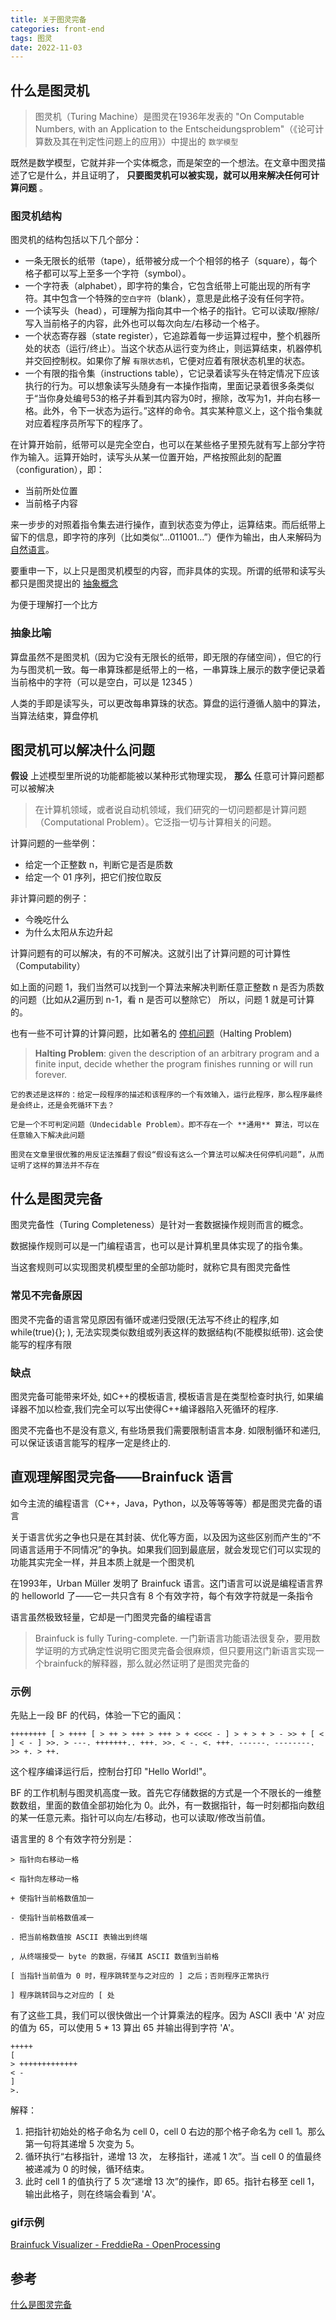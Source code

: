 ```yaml
---
title: 关于图灵完备
categories: front-end
tags: 图灵
date: 2022-11-03
---
```


## 什么是图灵机

> 图灵机（Turing Machine）是图灵在1936年发表的 "On Computable Numbers, with an Application to the Entscheidungsproblem"（《论可计算数及其在判定性问题上的应用》）中提出的 `数学模型`

既然是数学模型，它就并非一个实体概念，而是架空的一个想法。在文章中图灵描述了它是什么，并且证明了， **只要图灵机可以被实现，就可以用来解决任何可计算问题** 。

### 图灵机结构
图灵机的结构包括以下几个部分：
- 一条无限长的纸带（tape），纸带被分成一个个相邻的格子（square），每个格子都可以写上至多一个字符（symbol）。
- 一个字符表（alphabet），即字符的集合，它包含纸带上可能出现的所有字符。其中包含一个特殊的`空白字符`（blank），意思是此格子没有任何字符。
- 一个读写头（head），可理解为指向其中一个格子的指针。它可以读取/擦除/写入当前格子的内容，此外也可以每次向左/右移动一个格子。
- 一个状态寄存器（state register），它追踪着每一步运算过程中，整个机器所处的状态（运行/终止）。当这个状态从运行变为终止，则运算结束，机器停机并交回控制权。如果你了解 `有限状态机`，它便对应着有限状态机里的状态。
- 一个有限的指令集（instructions table），它记录着读写头在特定情况下应该执行的行为。可以想象读写头随身有一本操作指南，里面记录着很多条类似于“当你身处编号53的格子并看到其内容为0时，擦除，改写为1，并向右移一格。此外，令下一状态为运行。”这样的命令。其实某种意义上，这个指令集就对应着程序员所写下的程序了。

在计算开始前，纸带可以是完全空白，也可以在某些格子里预先就有写上部分字符作为输入。运算开始时，读写头从某一位置开始，严格按照此刻的配置（configuration），即：
- 当前所处位置
- 当前格子内容

来一步步的对照着指令集去进行操作，直到状态变为停止，运算结束。而后纸带上留下的信息，即字符的序列（比如类似“...011001...”）便作为输出，由人来解码为 [自然语言](https://www.zhihu.com/search?q=%E8%87%AA%E7%84%B6%E8%AF%AD%E8%A8%80&search_source=Entity&hybrid_search_source=Entity&hybrid_search_extra=%7B%22sourceType%22%3A%22answer%22%2C%22sourceId%22%3A288346717%7D)。

要重申一下，以上只是图灵机模型的内容，而非具体的实现。所谓的纸带和读写头都只是图灵提出的 [抽象概念](https://www.zhihu.com/search?q=%E6%8A%BD%E8%B1%A1%E6%A6%82%E5%BF%B5&search_source=Entity&hybrid_search_source=Entity&hybrid_search_extra=%7B%22sourceType%22%3A%22answer%22%2C%22sourceId%22%3A288346717%7D)

为便于理解打一个比方
### 抽象比喻
算盘虽然不是图灵机（因为它没有无限长的纸带，即无限的存储空间），但它的行为与图灵机一致。每一串算珠都是纸带上的一格，一串算珠上展示的数字便记录着当前格中的字符（可以是空白，可以是 12345 ）

人类的手即是读写头，可以更改每串算珠的状态。算盘的运行遵循人脑中的算法，当算法结束，算盘停机

## 图灵机可以解决什么问题

**假设** 上述模型里所说的功能都能被以某种形式物理实现， **那么** 任意可计算问题都可以被解决

> 在计算机领域，或者说自动机领域，我们研究的一切问题都是计算问题（Computational Problem）。它泛指一切与计算相关的问题。

计算问题的一些举例：
- 给定一个正整数 n，判断它是否是质数
- 给定一个 01 序列，把它们按位取反

非计算问题的例子：
- 今晚吃什么
- 为什么太阳从东边升起

计算问题有的可以解决，有的不可解决。这就引出了计算问题的可计算性（Computability）

如上面的问题 1，我们当然可以找到一个算法来解决判断任意正整数 n 是否为质数的问题（比如从2遍历到 n-1，看 n 是否可以整除它）
所以，问题 1 就是可计算的。

也有一些不可计算的计算问题，比如著名的 [停机问题](https://www.zhihu.com/search?q=%E5%81%9C%E6%9C%BA%E9%97%AE%E9%A2%98&search_source=Entity&hybrid_search_source=Entity&hybrid_search_extra=%7B%22sourceType%22%3A%22answer%22%2C%22sourceId%22%3A288346717%7D)（Halting Problem)
> **Halting Problem**: given the description of an arbitrary program and a finite input, decide whether the program finishes running or will run forever.

```
它的表述是这样的：给定一段程序的描述和该程序的一个有效输入，运行此程序，那么程序最终是会终止，还是会死循环下去？

它是一个不可判定问题（Undecidable Problem）。即不存在一个 **通用** 算法，可以在任意输入下解决此问题

图灵在文章里很优雅的用反证法推翻了假设“假设有这么一个算法可以解决任何停机问题”，从而证明了这样的算法并不存在
```

## 什么是图灵完备

图灵完备性（Turing Completeness）是针对一套数据操作规则而言的概念。

数据操作规则可以是一门编程语言，也可以是计算机里具体实现了的指令集。

当这套规则可以实现图灵机模型里的全部功能时，就称它具有图灵完备性

### 常见不完备原因
图灵不完备的语言常见原因有循环或递归受限(无法写不终止的程序,如 while(true){}; ), 无法实现类似数组或列表这样的数据结构(不能模拟纸带). 这会使能写的程序有限

### 缺点
图灵完备可能带来坏处, 如C++的模板语言, 模板语言是在类型检查时执行, 如果编译器不加以检查,我们完全可以写出使得C++编译器陷入死循环的程序.

图灵不完备也不是没有意义, 有些场景我们需要限制语言本身. 如限制循环和递归, 可以保证该语言能写的程序一定是终止的.

## 直观理解图灵完备——Brainfuck 语言

如今主流的编程语言（C++，Java，Python，以及等等等等）都是图灵完备的语言

关于语言优劣之争也只是在其封装、优化等方面，以及因为这些区别而产生的“不同语言适用于不同情况”的争执。如果我们回到最底层，就会发现它们可以实现的功能其实完全一样，并且本质上就是一个图灵机

在1993年，Urban Müller 发明了 Brainfuck 语言。这门语言可以说是编程语言界的 helloworld 了——它一共只含有 8 个有效字符，每个有效字符就是一条指令

语言虽然极致轻量，它却是一门图灵完备的编程语言

> Brainfuck is fully Turing-complete.
> 一门新语言功能语法很复杂，要用数学证明的方式确定性说明它图灵完备会很麻烦，但只要用这门新语言实现一个brainfuck的解释器，那么就必然证明了是图灵完备的

### 示例
先贴上一段 BF 的代码，体验一下它的画风：
```Brainfuck
++++++++ [ > ++++ [ > ++ > +++ > +++ > + <<<< - ] > + > + > - >> + [ < ] < - ] >>. > ---. +++++++.. +++. >>. < -. <. +++. ------. --------. >> +. > ++.
```
这个程序编译运行后，控制台打印 "Hello World!"。

BF 的工作机制与图灵机高度一致。首先它存储数据的方式是一个不限长的一维整数数组，里面的数值全部初始化为 0。此外，有一数据指针，每一时刻都指向数组的某一任意元素。指针可以向左/右移动，也可以读取/修改当前值。

语言里的 8 个有效字符分别是：
```
> 指针向右移动一格

< 指针向左移动一格

+ 使指针当前格数值加一

- 使指针当前格数值减一

. 把当前格数值按 ASCII 表输出到终端

, 从终端接受一 byte 的数据，存储其 ASCII 数值到当前格

[ 当指针当前值为 0 时，程序跳转至与之对应的 ] 之后；否则程序正常执行

] 程序跳转回与之对应的 [ 处
```

有了这些工具，我们可以很快做出一个计算乘法的程序。因为 ASCII 表中 'A' 对应的值为 65，可以使用 5 * 13 算出 65 并输出得到字符 'A'。
```Brainfuck
+++++
[
> +++++++++++++
< -
]
>.
```

解释：
1. 把指针初始处的格子命名为 cell 0，cell 0 右边的那个格子命名为 cell 1。那么第一句将其递增 5 次变为 5。
2. 循环执行“右移指针，递增 13 次， 左移指针，递减 1 次”。当 cell 0 的值最终被递减为 0 的时候，循环结束。
3. 此时 cell 1 的值执行了 5 次“递增 13 次”的操作，即 65。指针右移至 cell 1，输出此格子，则在终端会看到 'A'。

### gif示例
[Brainfuck Visualizer - FreddieRa - OpenProcessing](http://link.zhihu.com/?target=https%3A//openprocessing.org/sketch/516467/)

## 参考
[什么是图灵完备](https://www.zhihu.com/question/20115374/answer/28834671)

